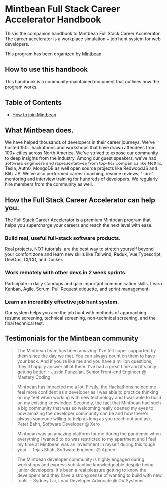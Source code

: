 # Mintbean Full Stack Career Accelerator Handbook

This is the companion handbook to Mintbean Full Stack Career Accelerator. The career accelerator is a workplace simulation + job hunt system for web developers.

This program has been organized by [Mintbean](https://mintbean.io)

## How to use this handbook

This handbook is a community-maintained document that outlines how the program works.

## Table of Contents

- [How to join Mintbean](pages/how-to-join-mintbean.md)

## What Mintbean does.

We have helped thousands of developers in their career journeys. We've hosted 150+ hackathons and workshops that have drawn attendees from 100+ cities across North America. We've strived to expose our community to deep insights from the industry. Among our guest speakers, we've had software engineers and representatives from top-tier companies like Netflix, Tesla, Auth0, MongoDB as well open source projects like RedwoodJS and Blitz JS. We've also performed career coaching, resume reviews, 1-on-1 mentoring and interview training for hundreds of developers. We regularly hire members from the community as well.

## How the Full Stack Career Accelerator can help you.

The Full Stack Career Accelerator is a premium Mintbean program that helps you supercharge your careers and reach the next level with ease.

### Build real, useful full-stack software products.

Real projects, NOT tutorials, are the best way to stretch yourself beyond your comfort zone and learn new skills like Tailwind, Redux, Vue,Typescript, DevOps, CI/CD, and Docker.

### Work remotely with other devs in 2 week sprints.

Participate in daily standups and gain important communication skills. Learn Kanban, Agile, Scrum, Pull Request etiquette, and sprint management.

### Learn an incredibly effective job hunt system.

Our system helps you ace the job hunt with methods of approaching resume screening, technical screening, non-technical screening, and the final technical test.

## Testimonials for the Mintbean community

> The Mintbean team has been amazing! I've felt super supported by them since the day we met. You can always count on them to have your back. And if you're like me and you have a million questions, they'll happily answer all of them. I've had a great time and it's only getting better! - Justin Punzalan, Senior Front-end Engineer @ Mastery Coding

> Mintbean has impacted me a lot. Firstly, the Hackathons helped me feel more confident as a developer as I was able to practice thinking on my feet when working with new technology and I was able to build on my existing knowledge. Secondly, the fact that Mintbean had such a big community that was so welcoming really opened my eyes to how amazing the developer community can be and how there's always someone willing to help as long as you reach out and ask. - Peter Bahn, Software Developer @ Xero

> Mintbean was an amazing platform for me during the pandemic when everything I wanted to do was restricted to my apartment and I feel my time at Mintbean was an investment in myself during this tough year. - Tejas Shah, Software Engineer @ Appen

> The Mintbean developer community is highly engaged during workshops and express substantive knowledgeable despite being junior developers. It's been a real pleasure getting to know the developers and they have a strong sense of wanting to build with new tools. - Sydney Lai, Lead Developer Advocate @ OutSystems
